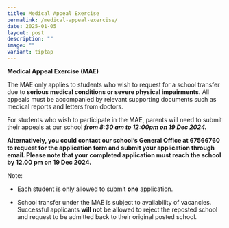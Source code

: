```yaml
---
title: Medical Appeal Exercise
permalink: /medical-appeal-exercise/
date: 2025-01-05
layout: post
description: ""
image: ""
variant: tiptap
---
```

<p><strong>Medical Appeal Exercise (MAE)</strong>
</p>
<p>The MAE only applies to students who wish to request for a school transfer
due to <strong>serious medical conditions or severe physical impairments</strong>.
All appeals must be accompanied by relevant supporting documents such as
medical reports and letters from doctors.</p>
<p></p>
<p>For students who wish to participate in the MAE, parents will need to
submit their appeals at our school <strong><em>from 8:30 am to 12:00pm on 19 Dec 2024.</em></strong>
</p>
<p></p>
<p><strong>Alternatively, you could contact our school’s General Office at 67566760 to request for the application form and submit your application through email. Please note that your completed application must reach the school by 12.00 pm on 19 Dec 2024.</strong>
</p>
<p>Note:</p>
<ul data-tight="true" class="tight">
<li>
<p>Each student is only allowed to submit <strong>one</strong> application.</p>
</li>
<li>
<p>School transfer under the MAE is subject to availability of vacancies.
Successful applicants <strong>will not</strong> be allowed to reject the
reposted school and request to be admitted back to their original posted
school.</p>
</li>
</ul>
<p></p>